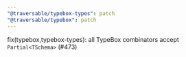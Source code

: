 ```yaml
---
"@traversable/typebox-types": patch
"@traversable/typebox": patch
---
```


fix(typebox,typebox-types): all TypeBox combinators accept `Partial<TSchema>` (#473)
